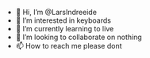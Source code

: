 - 👋 Hi, I’m @LarsIndreeide
- 👀 I’m interested in keyboards
- 🌱 I’m currently learning to live
- 💞️ I’m looking to collaborate on nothing
- 📫 How to reach me please dont

<!---
LarsIndreeide/LarsIndreeide is a ✨ special ✨ repository because its `README.md` (this file) appears on your GitHub profile.
You can click the Preview link to take a look at your changes.
--->
